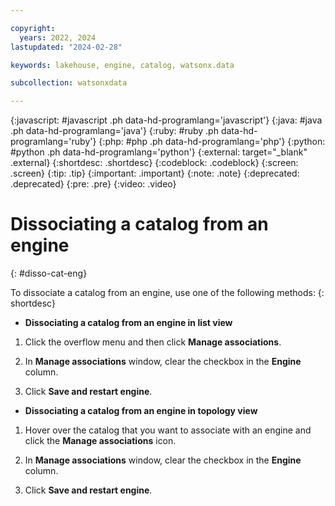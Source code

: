 ```yaml
---

copyright:
  years: 2022, 2024
lastupdated: "2024-02-28"

keywords: lakehouse, engine, catalog, watsonx.data

subcollection: watsonxdata

---
```


{:javascript: #javascript .ph data-hd-programlang='javascript'}
{:java: #java .ph data-hd-programlang='java'}
{:ruby: #ruby .ph data-hd-programlang='ruby'}
{:php: #php .ph data-hd-programlang='php'}
{:python: #python .ph data-hd-programlang='python'}
{:external: target="_blank" .external}
{:shortdesc: .shortdesc}
{:codeblock: .codeblock}
{:screen: .screen}
{:tip: .tip}
{:important: .important}
{:note: .note}
{:deprecated: .deprecated}
{:pre: .pre}
{:video: .video}

# Dissociating a catalog from an engine
{: #disso-cat-eng}

To dissociate a catalog from an engine, use one of the following methods:
{: shortdesc}

- **Dissociating a catalog from an engine in list view**

1. Click the overflow menu and then click **Manage associations**.

2. In **Manage associations** window, clear the checkbox in the **Engine** column.

3. Click **Save and restart engine**.

- **Dissociating a catalog from an engine in topology view**

1. Hover over the catalog that you want to associate with an engine and click the **Manage associations** icon.

2. In **Manage associations** window, clear the checkbox in the **Engine** column.

3. Click **Save and restart engine**.
